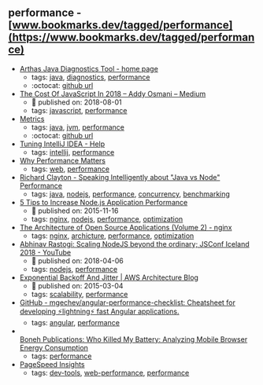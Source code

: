 performance - [www.bookmarks.dev/tagged/performance](https://www.bookmarks.dev/tagged/performance)
---
* [Arthas Java Diagnostics Tool - home page ](https://alibaba.github.io/arthas/en/)
    * tags: [java](../tagged/java.md), [diagnostics](../tagged/diagnostics.md), [performance](../tagged/performance.md)
    * :octocat: [github url](https://github.com/alibaba/arthas)
* [The Cost Of JavaScript In 2018 – Addy Osmani – Medium](https://medium.com/@addyosmani/the-cost-of-javascript-in-2018-7d8950fbb5d4/)
    * :calendar: published on: 2018-08-01
    * tags: [javascript](../tagged/javascript.md), [performance](../tagged/performance.md)
* [Metrics](https://metrics.dropwizard.io/)
    * tags: [java](../tagged/java.md), [jvm](../tagged/jvm.md), [performance](../tagged/performance.md)
    * :octocat: [github url](https://github.com/dropwizard/metrics)
* [Tuning IntelliJ IDEA - Help](https://www.jetbrains.com/help/idea/tuning-the-ide.html)
    * tags: [intellij](../tagged/intellij.md), [performance](../tagged/performance.md)
* [Why Performance Matters](https://developers.google.com/web/fundamentals/performance/why-performance-matters/)
    * tags: [web](../tagged/web.md), [performance](../tagged/performance.md)
* [Richard Clayton - Speaking Intelligently about "Java vs Node" Performance](https://rclayton.silvrback.com/speaking-intelligently-about-java-vs-node-performance)
    * tags: [java](../tagged/java.md), [nodejs](../tagged/nodejs.md), [performance](../tagged/performance.md), [concurrency](../tagged/concurrency.md), [benchmarking](../tagged/benchmarking.md)
* [5 Tips to Increase Node.js Application Performance](https://www.nginx.com/blog/5-performance-tips-for-node-js-applications/)
    * :calendar: published on: 2015-11-16
    * tags: [nginx](../tagged/nginx.md), [nodejs](../tagged/nodejs.md), [performance](../tagged/performance.md), [optimization](../tagged/optimization.md)
* [The Architecture of Open Source Applications (Volume 2) - nginx](http://www.aosabook.org/en/nginx.html)
    * tags: [nginx](../tagged/nginx.md), [archicture](../tagged/archicture.md), [performance](../tagged/performance.md), [optimization](../tagged/optimization.md)
* [Abhinav Rastogi: Scaling NodeJS beyond the ordinary; JSConf Iceland 2018 - YouTube](https://www.youtube.com/watch?v=K8spO4hHMhg)
    * :calendar: published on: 2018-04-06
    * tags: [nodejs](../tagged/nodejs.md), [performance](../tagged/performance.md)
* [Exponential Backoff And Jitter | AWS Architecture Blog](https://aws.amazon.com/blogs/architecture/exponential-backoff-and-jitter/)
    * :calendar: published on: 2015-03-04
    * tags: [scalability](../tagged/scalability.md), [performance](../tagged/performance.md)
* [GitHub - mgechev/angular-performance-checklist: Cheatsheet for developing ⚡lightning⚡ fast Angular applications.](https://github.com/mgechev/angular-performance-checklist)
    * tags: [angular](../tagged/angular.md), [performance](../tagged/performance.md)
* [  
Boneh Publications: 
Who Killed My Battery: Analyzing Mobile Browser Energy Consumption](https://crypto.stanford.edu/~dabo/pubs/abstracts/browserpower.html)
    * tags: [performance](../tagged/performance.md)
* [PageSpeed Insights](https://developers.google.com/speed/pagespeed/insights/)
    * tags: [dev-tools](../tagged/dev-tools.md), [web-performance](../tagged/web-performance.md), [performance](../tagged/performance.md)
